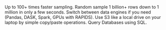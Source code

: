 Up to 100+ times faster sampling. Random sample 1 billion+ rows down to 1 million in only a few seconds. 
Switch between data engines if you need (Pandas, DASK, Spark, GPUs with RAPIDS). 
Use S3 like a local drive on your laptop by simple copy/paste operations. Query Databases using SQL.